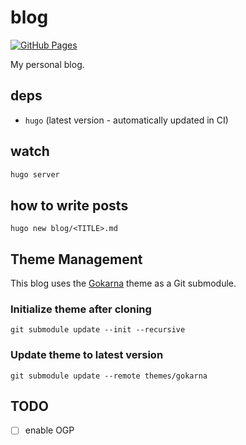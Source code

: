 # blog

[![GitHub Pages](https://github.com/diohabara/diohabara.github.io/actions/workflows/gh-pages.yml/badge.svg)](https://github.com/diohabara/diohabara.github.io/actions/workflows/gh-pages.yml)

My personal blog.

## deps

- `hugo` (latest version - automatically updated in CI)

## watch

```sh
hugo server
```

## how to write posts

```shell
hugo new blog/<TITLE>.md
```

## Theme Management

This blog uses the [Gokarna](https://github.com/526avijitgupta/gokarna) theme as a Git submodule.

### Initialize theme after cloning

```shell
git submodule update --init --recursive
```

### Update theme to latest version

```shell
git submodule update --remote themes/gokarna
```

## TODO

- [ ] enable OGP
